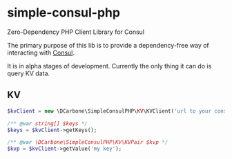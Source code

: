 # simple-consul-php
Zero-Dependency PHP Client Library for Consul

The primary purpose of this lib is to provide a dependency-free way of interacting with [Consul](https://www.consul.io/).

It is in alpha stages of development.  Currently the only thing it can do is query KV data.

## KV

```php
$kvClient = new \DCarbone\SimpleConsulPHP\KV\KVClient('url to your consul');

/** @var string[] $keys */
$keys = $kvClient->getKeys();

/** @var \DCarbone\SimpleConsulPHP\KV\KVPair $kvp */
$kvp = $kvClient->getValue('my key');
```
